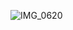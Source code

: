 ![IMG_0620](https://user-images.githubusercontent.com/117080369/205876573-1af5dc2e-57bc-43df-8f33-381c890e4e87.JPG)

<!--
**B0neShAd0w/B0neShAd0w** is a ✨ _special_ ✨ repository because its `README.md` (this file) appears on your GitHub profile.

Here are some ideas to get you started:

- 🔭 I’m currently working on ...
- 🌱 I’m currently learning ...
- 👯 I’m looking to collaborate on ...
- 🤔 I’m looking for help with ...
- 💬 Ask me about ...
- 📫 How to reach me: ...
- 😄 Pronouns: ...
- ⚡ Fun fact: ...
-->
